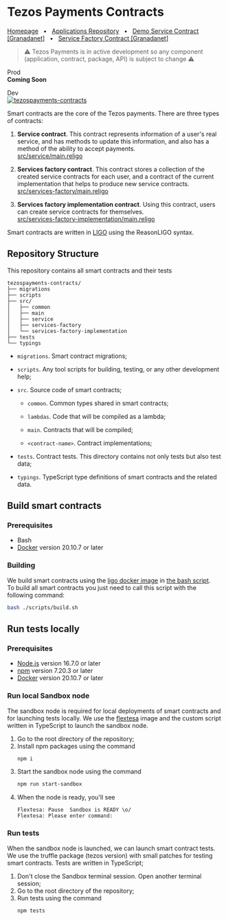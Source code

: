 # Tezos Payments Contracts

[Homepage](https://tezospayments.com) &nbsp;&nbsp;•&nbsp;&nbsp;
[Applications Repository](https://github.com/fastwaterbear/tezospayments) &nbsp;&nbsp;•&nbsp;&nbsp;
[Demo Service Contract [Granadanet]](https://payment.tezospayments.com/KT1EHWVV2tU4ecZKKmPTVVr99G66i4gD516M/donation?network=granadanet) &nbsp;&nbsp;•&nbsp;&nbsp; 
[Service Factory Contract [Granadanet]](https://better-call.dev/granadanet/KT1Ja5k4rv85fiJPJ5jR1vpmCzoSzsyuW5kP)  

> ⚠️ Tezos Payments is in active development so any component (application, contract, package, API) is subject to change ⚠️  

Prod  
**Coming Soon**  

Dev  
[![tezospayments-contracts](https://github.com/fastwaterbear/tezospayments-contracts/actions/workflows/tezospayments-contracts.yml/badge.svg?branch=master)](https://github.com/fastwaterbear/tezospayments-contracts/actions/workflows/tezospayments-contracts.yml)

Smart contracts are the core of the Tezos payments. There are three types of contracts: 
1. **Service contract**. This contract represents information of a user's real service, and has methods to update this information, and also has a method of the ability to accept payments.  
[src/service/main.religo](https://github.com/fastwaterbear/tezospayments-contracts/blob/master/src/service/main.religo)

2. **Services factory contract**. This contract stores a collection of the created service contracts for each user, and a contract of the current implementation that helps to produce new service contracts.  
[src/services-factory/main.religo](https://github.com/fastwaterbear/tezospayments-contracts/blob/master/src/services-factory/main.religo)

3. **Services factory implementation contract**. Using this contract, users can create service contracts for themselves.   
[src/services-factory-implementation/main.religo](https://github.com/fastwaterbear/tezospayments-contracts/blob/master/src/services-factory-implementation/main.religo)

Smart contracts are written in [LIGO](https://ligolang.org/) using the ReasonLIGO syntax.

## Repository Structure
This repository contains all smart contracts and their tests
```
tezospayments-contracts/
├── migrations
├── scripts
├── src/
│   ├── common
│   ├── main
│   ├── service
│   ├── services-factory
│   └── services-factory-implementation
├── tests
└── typings
```

* `migrations`. Smart contract migrations;

* `scripts`. Any tool scripts for building, testing, or any other development help;

* `src`. Source code of smart contracts;

    * `common`. Common types shared in smart contracts;

    * `lambdas`. Code that will be compiled as a lambda;

    * `main`. Contracts that will be compiled;

    * `<contract-name>`. Contract implementations;

* `tests`. Contract tests. This directory contains not only tests but also test data;

* `typings`. TypeScript type definitions of smart contracts and the related data.

## Build smart contracts
### Prerequisites
* Bash
* [Docker](https://docs.docker.com/get-docker) version 20.10.7 or later

### Building
We build smart contracts using the [ligo docker image](https://hub.docker.com/r/ligolang/ligo) in [the bash script](https://github.com/fastwaterbear/tezospayments-contracts/blob/master/scripts/build.sh).  
To build all smart contracts you just need to call this script with the following command:
```bash
bash ./scripts/build.sh
```

## Run tests locally

### Prerequisites
* [Node.js](https://nodejs.org) version 16.7.0 or later  
* [npm](https://docs.npmjs.com/downloading-and-installing-node-js-and-npm) version 7.20.3 or later  
* [Docker](https://docs.docker.com/get-docker) version 20.10.7 or later

### Run local Sandbox node
The sandbox node is required for local deployments of smart contracts and for launching tests locally. We use the [flextesa](https://hub.docker.com/r/tqtezos/flextesa) image and the custom script written in TypeScript to launch the sandbox node.

1. Go to the root directory of the repository;
2. Install npm packages using the command
   ```bash
   npm i
   ```
3. Start the sandbox node using the command
   ```bash
   npm run start-sandbox
   ```
4. When the node is ready, you'll see
   ```
   Flextesa: Pause  Sandbox is READY \o/
   Flextesa: Please enter command:
   ```

### Run tests
When the sandbox node is launched, we can launch smart contract tests.
We use the truffle package (tezos version) with small patches for testing smart contracts. Tests are written in TypeScript;

1. Don't close the Sandbox terminal session. Open another terminal session;
2. Go to the root directory of the repository;
3. Run tests using the command
   ```
   npm tests
   ```

